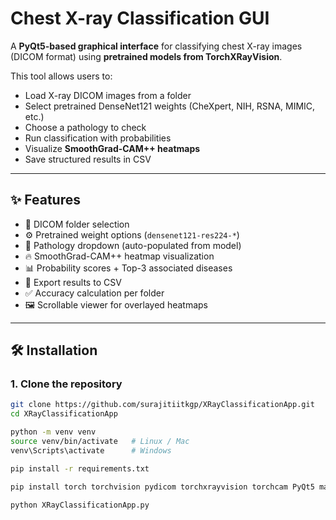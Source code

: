 # Chest X-ray Classification GUI

A **PyQt5-based graphical interface** for classifying chest X-ray images (DICOM format) using **pretrained models from TorchXRayVision**.  

This tool allows users to:  
- Load X-ray DICOM images from a folder  
- Select pretrained DenseNet121 weights (CheXpert, NIH, RSNA, MIMIC, etc.)  
- Choose a pathology to check  
- Run classification with probabilities  
- Visualize **SmoothGrad-CAM++ heatmaps**  
- Save structured results in CSV  

---

## ✨ Features
- 📂 DICOM folder selection  
- ⚙️ Pretrained weight options (`densenet121-res224-*`)  
- 🩻 Pathology dropdown (auto-populated from model)  
- 🔥 SmoothGrad-CAM++ heatmap visualization  
- 📊 Probability scores + Top-3 associated diseases  
- 💾 Export results to CSV  
- ✅ Accuracy calculation per folder  
- 🖼️ Scrollable viewer for overlayed heatmaps  

---

## 🛠 Installation

### 1. Clone the repository
```bash
git clone https://github.com/surajitiitkgp/XRayClassificationApp.git
cd XRayClassificationApp

python -m venv venv
source venv/bin/activate   # Linux / Mac
venv\Scripts\activate      # Windows

pip install -r requirements.txt

pip install torch torchvision pydicom torchxrayvision torchcam PyQt5 matplotlib pandas

python XRayClassificationApp.py


